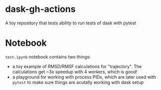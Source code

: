 # dask-gh-actions
A toy repository that tests ability to run tests of dask with pytest

# Notebook

`test.ipynb` notebook contains two things:

 - a toy example of RMSD/RMSF calculations for "trajectory". The calculations get ~3x speedup with 4 workers, which is good!
 - a playground for working with process PIDs, which are later used with `pytest` to make sure things are acutally working with dask setup


